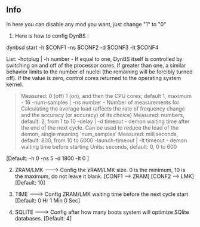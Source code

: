 ## Info

In here you can disable any mod you want, just change "1" to "0"

1. Here is how to config DynBS :

dynbsd start -h $CONF1 -ns $CONF2 -d $CONF3 -lt $CONF4

List: 
-hotplug | -h number - If equal to one, DynBS itself is controlled by switching on and off of the processor cores. If greater than one, a similar behavior limits to the number of nuclei (the remaining will be forcibly turned off). If the value is zero, control cores returned to the operating system kernel. 
> Measured: 0 (off) 1 (on), and then the CPU cores; default 1, maximum - 16 
-num-samples | -ns number - Number of measurements for Calculating the average load (affects the rate of frequency change and the accuracy (or accuracy) of its choice) 
> Measured: numbers, default: 2, from 1 to 10 
-delay | -d timeout - demon waiting time after the end of the next cycle. Can be used to reduce the load of the demon, single meaning 'num_samples' 
> Measured: milliseconds, default: 800, from 10 to 6000 
-launch-timeout | -lt timeout - demon waiting time before starting 
> Units: seconds, default: 0, 0 to 600 

[Default: -h 0 -ns 5 -d 1800 -lt 0 ]

2. ZRAM/LMK ---> Config the zRAM/LMK size. 0 is the minimum, 10 is the maximum, do not leave it blank. [CONF1 --> ZRAM] [CONF2 --> LMK] [Default: 10]

3. TIME ---> Config ZRAM/LMK waiting time before the next cycle start [Default: 0 Hr 1 Min 0 Sec]

4. SQLITE ---> Config after how many boots system will optimize SQlite databases. [Default: 4]
